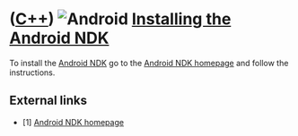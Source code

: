 # ([C++](Cpp.md)) ![Android](PicAndroid.png) [Installing the Android NDK](CppAndroidNdkInstall.md)

To install the [Android NDK](CppAndroidNdk.md) go to the [Android NDK
homepage](http://developer.android.com/sdk/ndk/index.html) and follow
the instructions.

## External links

 * [1] [Android NDK homepage](http://developer.android.com/sdk/ndk/index.html)
